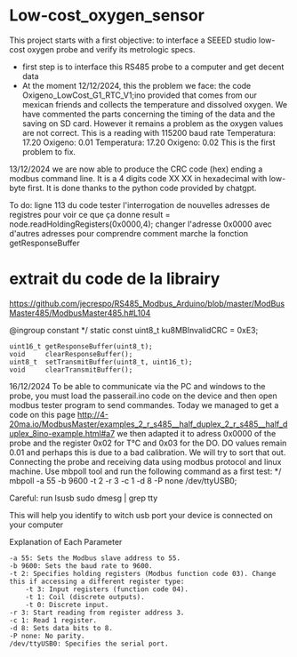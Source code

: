 # Low-cost_oxygen_sensor

This project starts with a first objective: to interface a SEEED studio low-cost oxygen probe and verify its metrologic specs.
- first step is to interface this RS485 probe to a computer and get decent data
- At the moment 12/12/2024, this the problem we face:
the code Oxigeno_LowCost_G1_RTC_V1;ino provided that comes from our mexican friends and collects the temperature and dissolved oxygen. We have commented the parts concerning the timing of the data and the saving on SD card.
However it remains a problem as the oxygen values are not correct. This is a reading with 115200 baud rate
Temperatura: 17.20
Oxigeno: 0.01
Temperatura: 17.20
Oxigeno: 0.02
This is the first problem to fix.


13/12/2024 
we are now able to produce the CRC code (hex) ending a modbus command line. It is a 4 digits code XX XX in hexadecimal with low-byte first. It is done thanks to the python code provided by chatgpt.

To do: ligne 113 du code tester l'interrogation de nouvelles adresses de registres pour voir ce que ça donne 
  result = node.readHoldingRegisters(0x0000,4);
  changer l'adresse 0x0000 avec d'autres adresses pour comprendre comment marche la fonction getResponseBuffer

  # extrait du code de la librairy
  https://github.com/jecrespo/RS485_Modbus_Arduino/blob/master/ModBusMaster485/ModbusMaster485.h#L104
  
  @ingroup constant
    */
    static const uint8_t ku8MBInvalidCRC                 = 0xE3;
    
    uint16_t getResponseBuffer(uint8_t);
    void     clearResponseBuffer();
    uint8_t  setTransmitBuffer(uint8_t, uint16_t);
    void     clearTransmitBuffer();

  16/12/2024
  To be able to communicate via the PC and windows to the probe, you must load the passerail.ino code on the device and then open modbus tester program to send commandes. Today we managed to get a code on this page
  http://4-20ma.io/ModbusMaster/examples_2_r_s485__half_duplex_2_r_s485__half_duplex_8ino-example.html#a7 
  we then adapted it to adress 0x0000 of the probe and the register 0x02 for T°C and 0x03 for the DO. DO values remain 0.01 and perhaps this is due to a bad calibration. We will try to sort that out.
  Connecting the probe and receiving data using modbus protocol and linux machine. Use mbpoll tool and run the following command as a first test:
  */
  mbpoll -a 55 -b 9600 -t 2 -r 3 -c 1 -d 8 -P none /dev/ttyUSB0;

  Careful: run 
  lsusb
  sudo dmesg | grep tty 

  This will help you identify to witch usb port your device is connected on your computer

Explanation of Each Parameter

    -a 55: Sets the Modbus slave address to 55.
    -b 9600: Sets the baud rate to 9600.
    -t 2: Specifies holding registers (Modbus function code 03). Change this if accessing a different register type:
        -t 3: Input registers (function code 04).
        -t 1: Coil (discrete outputs).
        -t 0: Discrete input.
    -r 3: Start reading from register address 3.
    -c 1: Read 1 register.
    -d 8: Sets data bits to 8.
    -P none: No parity.
    /dev/ttyUSB0: Specifies the serial port.

